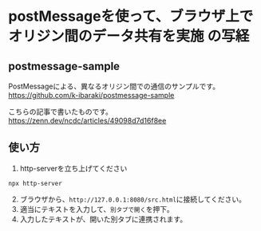 # postMessageを使って、ブラウザ上でオリジン間のデータ共有を実施 の写経

## postmessage-sample
PostMessageによる、異なるオリジン間での通信のサンプルです。
https://github.com/k-ibaraki/postmessage-sample

こちらの記事で書いたものです。
https://zenn.dev/ncdc/articles/49098d7d16f8ee

## 使い方

1. http-serverを立ち上げてください
```
npx http-server
```

2. ブラウザから、`http://127.0.0.1:8080/src.html`に接続してください。
3. 適当にテキストを入力して、`別タブで開く`を押下。
4. 入力したテキストが、開いた別タブに連携されます。
